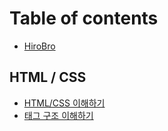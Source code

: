 # Table of contents

* [HiroBro](README.md)

## HTML / CSS&#x20;

* [HTML/CSS 이해하기](html-css/html-css.md)
* [태그 구조 이해하기](html-css/undefined.md)
